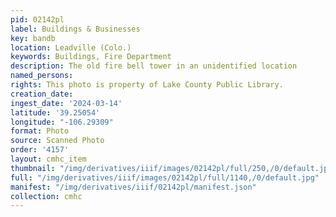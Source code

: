 ```yaml
---
pid: 02142pl
label: Buildings & Businesses
key: bandb
location: Leadville (Colo.)
keywords: Buildings, Fire Department
description: The old fire bell tower in an unidentified location
named_persons: 
rights: This photo is property of Lake County Public Library.
creation_date: 
ingest_date: '2024-03-14'
latitude: '39.25054'
longitude: "-106.29309"
format: Photo
source: Scanned Photo
order: '4157'
layout: cmhc_item
thumbnail: "/img/derivatives/iiif/images/02142pl/full/250,/0/default.jpg"
full: "/img/derivatives/iiif/images/02142pl/full/1140,/0/default.jpg"
manifest: "/img/derivatives/iiif/02142pl/manifest.json"
collection: cmhc
---
```

